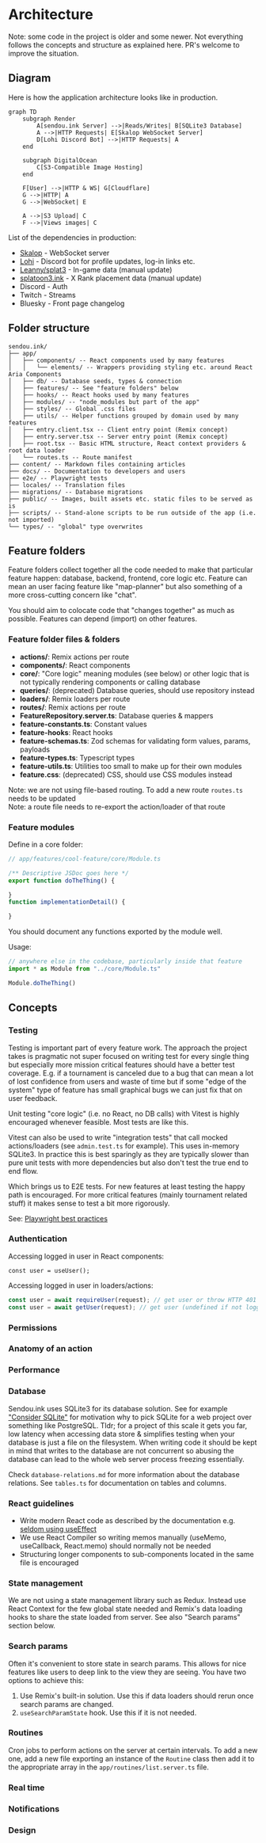 # Architecture

Note: some code in the project is older and some newer. Not everything follows the concepts and structure as explained here. PR's welcome to improve the situation.

## Diagram

Here is how the application architecture looks like in production.

```mermaid
graph TD
    subgraph Render
        A[sendou.ink Server] -->|Reads/Writes| B[SQLite3 Database]
        A -->|HTTP Requests| E[Skalop WebSocket Server]
        D[Lohi Discord Bot] -->|HTTP Requests| A
    end

    subgraph DigitalOcean
        C[S3-Compatible Image Hosting]
    end

    F[User] -->|HTTP & WS| G[Cloudflare]
    G -->|HTTP| A
    G -->|WebSocket| E

    A -->|S3 Upload| C
    F -->|Views images| C

```

List of the dependencies in production:

- [Skalop](https://github.com/Sendouc/skalop) - WebSocket server
- [Lohi](https://github.com/Sendouc/lohi) - Discord bot for profile updates, log-in links etc.
- [Leanny/splat3](https://github.com/Leanny/splat3) - In-game data (manual update) 
- [splatoon3.ink](https://github.com/misenhower/splatoon3.ink) - X Rank placement data (manual update)
- Discord - Auth  
- Twitch - Streams  
- Bluesky - Front page changelog

## Folder structure

```
sendou.ink/
├── app/
│   ├── components/ -- React components used by many features
│   │   └── elements/ -- Wrappers providing styling etc. around React Aria Components
│   ├── db/ -- Database seeds, types & connection
│   ├── features/ -- See "feature folders" below
│   ├── hooks/ -- React hooks used by many features
│   ├── modules/ -- "node_modules but part of the app"
│   ├── styles/ -- Global .css files
│   ├── utils/ -- Helper functions grouped by domain used by many features
│   ├── entry.client.tsx -- Client entry point (Remix concept)
│   ├── entry.server.tsx -- Server entry point (Remix concept)
│   ├── root.tsx -- Basic HTML structure, React context providers & root data loader
│   └── routes.ts -- Route manifest
├── content/ -- Markdown files containing articles
├── docs/ -- Documentation to developers and users
├── e2e/ -- Playwright tests
├── locales/ -- Translation files
├── migrations/ -- Database migrations
├── public/ -- Images, built assets etc. static files to be served as is
├── scripts/ -- Stand-alone scripts to be run outside of the app (i.e. not imported)
└── types/ -- "global" type overwrites
```

## Feature folders

Feature folders collect together all the code needed to make that particular feature happen: database, backend, frontend, core logic etc. Feature can mean an user facing feature like "map-planner" but also something of a more cross-cutting concern like "chat".

You should aim to colocate code that "changes together" as much as possible. Features can depend (import) on other features. 

### Feature folder files & folders

- **actions/**: Remix actions per route
- **components/**: React components
- **core/**: "Core logic" meaning modules (see below) or other logic that is not typically rendering components or calling database
- **queries/**: (deprecated) Database queries, should use repository instead
- **loaders/**: Remix loaders per route
- **routes/**: Remix actions per route
- **FeatureRepository.server.ts**: Database queries & mappers
- **feature-constants.ts**: Constant values
- **feature-hooks**: React hooks
- **feature-schemas.ts**: Zod schemas for validating form values, params, payloads
- **feature-types.ts**: Typescript types
- **feature-utils.ts**: Utilities too small to make up for their own modules
- **feature.css**: (deprecated) CSS, should use CSS modules instead

Note: we are not using file-based routing. To add a new route `routes.ts` needs to be updated  
Note: a route file needs to re-export the action/loader of that route

### Feature modules

Define in a core folder:

```ts
// app/features/cool-feature/core/Module.ts

/** Descriptive JSDoc goes here */
export function doTheThing() {

}
function implementationDetail() {

}
```

You should document any functions exported by the module well.

Usage:

```ts
// anywhere else in the codebase, particularly inside that feature
import * as Module from "../core/Module.ts"

Module.doTheThing()
```

## Concepts

### Testing

Testing is important part of every feature work. The approach the project takes is pragmatic not super focused on writing test for every single thing but especially more mission critical features should have a better test coverage. E.g. if a tournament is canceled due to a bug that can mean a lot of lost confidence from users and waste of time but if some "edge of the system" type of feature has small graphical bugs we can just fix that on user feedback.

Unit testing "core logic" (i.e. no React, no DB calls) with Vitest is highly encouraged whenever feasible. Most tests are like this.

Vitest can also be used to write "integration tests" that call mocked actions/loaders (see `admin.test.ts` for example). This uses in-memory SQLite3. In practice this is best sparingly as they are typically slower than pure unit tests with more dependencies but also don't test the true end to end flow.

Which brings us to E2E tests. For new features at least testing the happy path is encouraged. For more critical features (mainly tournament related stuff) it makes sense to test a bit more rigorously.

See: [Playwright best practices](https://playwright.dev/docs/best-practices)

### Authentication

Accessing logged in user in React components:

```tsx
const user = useUser();
```

Accessing logged in user in loaders/actions:

```ts
const user = await requireUser(request); // get user or throw HTTP 401 if not logged in
const user = await getUser(request); // get user (undefined if not logged in)
```

### Permissions

### Anatomy of an action

### Performance

### Database

Sendou.ink uses SQLite3 for its database solution. See for example ["Consider SQLite"](https://blog.wesleyac.com/posts/consider-sqlite) for motivation why to pick SQLite for a web project over something like PostgreSQL. Tldr; for a project of this scale it gets you far, low latency when accessing data store & simplifies testing when your database is just a file on the filesystem. When writing code it should be kept in mind that writes to the database are not concurrent so abusing the database can lead to the whole web server process freezing essentially.

Check `database-relations.md` for more information about the database relations. See `tables.ts` for documentation on tables and columns.

### React guidelines

- Write modern React code as described by the documentation e.g. [seldom using useEffect](https://react.dev/learn/you-might-not-need-an-effect)
- We use React Compiler so writing memos manually (useMemo, useCallback, React.memo) should normally not be needed
- Structuring longer components to sub-components located in the same file is encouraged

### State management

We are not using a state management library such as Redux. Instead use React Context for the few global state needed and Remix's data loading hooks to share the state loaded from server. See also "Search params" section below.

### Search params

Often it's convenient to store state in search params. This allows for nice features like users to deep link to the view they are seeing. You have two options to achieve this:

1) Use Remix's built-in solution. Use this if data loaders should rerun once search params are changed.
2) `useSearchParamState` hook. Use this if it is not needed.

### Routines

Cron jobs to perform actions on the server at certain intervals. To add a new one, add a new file exporting an instance of the `Routine` class then add it to the appropriate array in the `app/routines/list.server.ts` file.

### Real time

### Notifications

### Design
